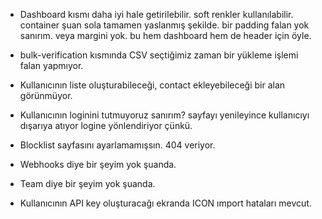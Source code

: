 - Dashboard kısmı daha iyi hale getirilebilir. soft renkler kullanılabilir. container şuan sola tamamen yaslanmış şekilde. bir padding falan yok sanırım. veya margini yok. bu hem dashboard hem de header için öyle. 

- bulk-verification kısmında CSV seçtiğimiz zaman bir yükleme işlemi falan yapmıyor. 

- Kullanıcının liste oluşturabileceği, contact ekleyebileceği bir alan görünmüyor. 

- Kullanıcının loginini tutmuyoruz sanırım? sayfayı yenileyince kullanıcıyı dışarıya atıyor logine yönlendiriyor çünkü.

- Blocklist sayfasını ayarlamamışsın. 404 veriyor. 

- Webhooks diye bir şeyim yok şuanda. 

- Team diye bir şeyim yok şuanda.

- Kullanıcının API key oluşturacağı ekranda ICON ımport hataları mevcut. 

